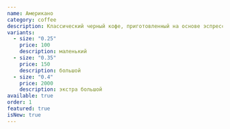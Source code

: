 ```yaml
---
name: Американо
category: coffee
description: Классический черный кофе, приготовленный на основе эспрессо и горячей воды.
variants:
  - size: "0.25"
    price: 100
    description: маленький
  - size: "0.35"
    price: 150
    description: большой
  - size: "0.4"
    price: 2000
    description: экстра большой
available: true
order: 1
featured: true
isNew: true
---
```

